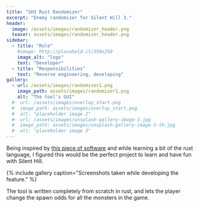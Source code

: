 ```yaml
---
title: "SH3 Rust Randomizer"
excerpt: "Enemy randomizer for Silent Hill 3."
header:
  image: /assets/images/randomizer_header.png
  teaser: assets/images/randomizer_header.png
sidebar:
  - title: "Role"
    #image: http://placehold.it/350x250
    image_alt: "logo"
    text: "Developer"
  - title: "Responsibilities"
    text: "Reverse engineering, developing"
gallery:
  - url: /assets/images/randomizer1.png
    image_path: assets/images/randomizer1.png
    alt: "The tool's GUI"
  #- url: /assets/images/overlay_start.png
  #  image_path: assets/images/overlay_start.png
  #  alt: "placeholder image 2"
  #- url: /assets/images/unsplash-gallery-image-3.jpg
  #  image_path: assets/images/unsplash-gallery-image-3-th.jpg
  #  alt: "placeholder image 3"
---
```


Being inspired by [this piece of software](https://github.com/JokieW/RandomHill) and while learning a bit of the rust language, I figured this would be the perfect project to learn and have fun with Silent Hill.

{% include gallery caption="Screenshots taken while developing the feature." %}

The tool is written completely from scratch in rust, and lets the player change the spawn odds for all the monsters in the game.